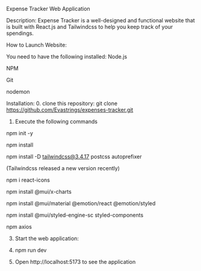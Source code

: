 Expense Tracker Web Application 

Description: Expense Tracker is a well-designed and functional website that is built with React.js and Tailwindcss to help you keep track of your spendings.

How to Launch Website:

You need to have the following installed:
Node.js

NPM 

Git

nodemon


Installation: 
0. clone this repository: 
git clone https://github.com/Evastrings/expenses-tracker.git

1. Execute the following commands

npm init -y

npm install

npm install -D tailwindcss@3.4.17 postcss autoprefixer

(Tailwindcss released a new version recently)

npm i react-icons

npm install @mui/x-charts

npm install @mui/material @emotion/react @emotion/styled

npm install @mui/styled-engine-sc styled-components

npm axios


3. Start the web application:
4. npm run dev

5. Open http://localhost:5173 to see the application
   
